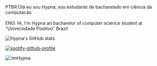 <div>PTBR:Olá eu sou Hypna, sou estudante de bacharelado em ciência da computacão</div>
<div>
  <br>
ENG: Hi, I'm Hypna an bacharelor of computer science student at "Universidade Positivo" Brazil
</div>


![Hypna's GitHub stats](https://github-readme-stats.vercel.app/api?username=ImHypna&show_icons=true&theme=dracula)

[![spotify-github-profile](https://spotify-github-profile.vercel.app/api/view?uid=22rw4iz4mqfw7o5lmcjjlch6i&cover_image=true&theme=default&show_offline=false&background_color=121212&interchange=false&bar_color=53b14f&bar_color_cover=false)](https://github.com/kittinan/spotify-github-profile)

![:ImHypna](https://count.getloli.com/get/@:ImHypna?theme=rule34)
